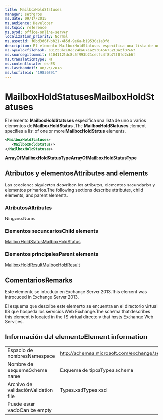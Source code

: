 ```yaml
---
title: MailboxHoldStatuses
manager: sethgros
ms.date: 09/17/2015
ms.audience: Developer
ms.topic: reference
ms.prod: office-online-server
localization_priority: Normal
ms.assetid: f0bd3d6f-bb21-4b5d-9e6a-b19530a1a3fd
description: El elemento MailboxHoldStatuses especifica una lista de uno o varios elementos de MailboxHoldStatus.
ms.openlocfilehash: a81223b2e8ec24ba67ea29b645675213a2f87a67
ms.sourcegitcommit: 34041125dc8c5f993b21cebfc4f8b72f0fd2cb6f
ms.translationtype: MT
ms.contentlocale: es-ES
ms.lasthandoff: 06/25/2018
ms.locfileid: "19836291"
---
```

# <a name="mailboxholdstatuses"></a><span data-ttu-id="4b7cb-103">MailboxHoldStatuses</span><span class="sxs-lookup"><span data-stu-id="4b7cb-103">MailboxHoldStatuses</span></span>

<span data-ttu-id="4b7cb-104">El elemento **MailboxHoldStatuses** especifica una lista de uno o varios elementos de **MailboxHoldStatus** .</span><span class="sxs-lookup"><span data-stu-id="4b7cb-104">The **MailboxHoldStatuses** element specifies a list of one or more **MailboxHoldStatus** elements.</span></span> 
  
```XML
<MailboxHoldStatuses>
   <MailboxHoldStatus/>
</MailboxHoldStatuses>
```

<span data-ttu-id="4b7cb-105">**ArrayOfMailboxHoldStatusType**</span><span class="sxs-lookup"><span data-stu-id="4b7cb-105">**ArrayOfMailboxHoldStatusType**</span></span>

## <a name="attributes-and-elements"></a><span data-ttu-id="4b7cb-106">Atributos y elementos</span><span class="sxs-lookup"><span data-stu-id="4b7cb-106">Attributes and elements</span></span>

<span data-ttu-id="4b7cb-107">Las secciones siguientes describen los atributos, elementos secundarios y elementos primarios.</span><span class="sxs-lookup"><span data-stu-id="4b7cb-107">The following sections describe attributes, child elements, and parent elements.</span></span>
  
### <a name="attributes"></a><span data-ttu-id="4b7cb-108">Atributos</span><span class="sxs-lookup"><span data-stu-id="4b7cb-108">Attributes</span></span>

<span data-ttu-id="4b7cb-109">Ninguno.</span><span class="sxs-lookup"><span data-stu-id="4b7cb-109">None.</span></span>
  
### <a name="child-elements"></a><span data-ttu-id="4b7cb-110">Elementos secundarios</span><span class="sxs-lookup"><span data-stu-id="4b7cb-110">Child elements</span></span>

[<span data-ttu-id="4b7cb-111">MailboxHoldStatus</span><span class="sxs-lookup"><span data-stu-id="4b7cb-111">MailboxHoldStatus</span></span>](mailboxholdstatus.md)
  
### <a name="parent-elements"></a><span data-ttu-id="4b7cb-112">Elementos principales</span><span class="sxs-lookup"><span data-stu-id="4b7cb-112">Parent elements</span></span>

[<span data-ttu-id="4b7cb-113">MailboxHoldResult</span><span class="sxs-lookup"><span data-stu-id="4b7cb-113">MailboxHoldResult</span></span>](mailboxholdresult.md)
  
## <a name="remarks"></a><span data-ttu-id="4b7cb-114">Comentarios</span><span class="sxs-lookup"><span data-stu-id="4b7cb-114">Remarks</span></span>

<span data-ttu-id="4b7cb-115">Este elemento se introdujo en Exchange Server 2013.</span><span class="sxs-lookup"><span data-stu-id="4b7cb-115">This element was introduced in Exchange Server 2013.</span></span>
  
<span data-ttu-id="4b7cb-116">El esquema que describe este elemento se encuentra en el directorio virtual IIS que hospeda los servicios Web Exchange.</span><span class="sxs-lookup"><span data-stu-id="4b7cb-116">The schema that describes this element is located in the IIS virtual directory that hosts Exchange Web Services.</span></span>
  
## <a name="element-information"></a><span data-ttu-id="4b7cb-117">Información del elemento</span><span class="sxs-lookup"><span data-stu-id="4b7cb-117">Element information</span></span>

|||
|:-----|:-----|
|<span data-ttu-id="4b7cb-118">Espacio de nombres</span><span class="sxs-lookup"><span data-stu-id="4b7cb-118">Namespace</span></span>  <br/> |http://schemas.microsoft.com/exchange/services/2006/types  <br/> |
|<span data-ttu-id="4b7cb-119">Nombre de esquema</span><span class="sxs-lookup"><span data-stu-id="4b7cb-119">Schema name</span></span>  <br/> |<span data-ttu-id="4b7cb-120">Esquema de tipos</span><span class="sxs-lookup"><span data-stu-id="4b7cb-120">Types schema</span></span>  <br/> |
|<span data-ttu-id="4b7cb-121">Archivo de validación</span><span class="sxs-lookup"><span data-stu-id="4b7cb-121">Validation file</span></span>  <br/> |<span data-ttu-id="4b7cb-122">Types.xsd</span><span class="sxs-lookup"><span data-stu-id="4b7cb-122">Types.xsd</span></span>  <br/> |
|<span data-ttu-id="4b7cb-123">Puede estar vacío</span><span class="sxs-lookup"><span data-stu-id="4b7cb-123">Can be empty</span></span>  <br/> ||
   


